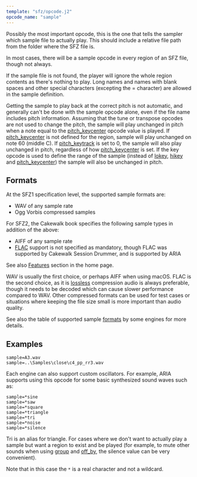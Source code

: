 ```yaml
---
template: "sfz/opcode.j2"
opcode_name: "sample"
---
```

Possibly the most important opcode, this is the one that tells the sampler which
sample file to actually play. This should include a relative file path from the
folder where the SFZ file is.

In most cases, there will be a sample opcode in every region of an SFZ file,
though not always.

If the sample file is not found, the player will ignore the whole region
contents as there's nothing to play. Long names and names with blank spaces and
other special characters (excepting the = character) are allowed in the sample
definition.

Getting the sample to play back at the correct pitch is not automatic, and
generally can't be done with the sample opcode alone, even if the file name
includes pitch information. Assuming that the tune or transpose opcodes are not
used to change the pitch, the sample will play unchanged in pitch when a note
equal to the [pitch_keycenter] opcode value is played.
If [pitch_keycenter] is not defined for the region, sample will
play unchanged on note 60 (middle C). If [pitch_keytrack]
is set to 0, the sample will also play unchanged in pitch,
regardless of how [pitch_keycenter] is set.
If the key opcode is used to define the range of the sample (instead of [lokey],
[hikey] and [pitch_keycenter]) the sample will also be unchanged in pitch.

## Formats

At the SFZ1 specification level, the supported sample formats are:
+ WAV of any sample rate
+ Ogg Vorbis compressed samples

For SFZ2, the Cakewalk book specifies the following sample types in addition of
the above:
+ AIFF of any sample rate
+ [FLAC] support is not specified as mandatory, though FLAC was supported by
  Cakewalk Session Drummer, and is supported by ARIA

See also [Features] section in the home page.

WAV is usually the first choice, or perhaps AIFF when using macOS.
FLAC is the second choice, as it is [lossless] compression audio is always preferable,
though it needs to be decoded which can cause slower performance compared to WAV.
Other compressed formats can be used for test cases or situations where keeping
the file size small is more important than audio quality.

See also the table of supported sample [formats] by some engines for more details.

## Examples

```sfz
sample=A3.wav
sample=..\Samples\close\c4_pp_rr3.wav
```

Each engine can also support custom oscillators. For example, ARIA supports
using this opcode for some basic synthesized sound waves such as:

```sfz
sample=*sine
sample=*saw
sample=*square
sample=*triangle
sample=*tri
sample=*noise
sample=*silence
```

Tri is an alias for triangle. For cases where we don't want to actually play
a sample but want a region to exist and be played
(for example, to mute other sounds when using [group] and
[off_by], the silence value can be very convenient).

Note that in this case the `*` is a real character and not a wildcard.


[group]:           group.md
[hikey]:           hikey.md
[lokey]:           lokey.md
[off_by]:          off_by.md
[pitch_keycenter]: pitch_keycenter.md
[pitch_keytrack]:  pitch_keytrack.md
[formats]:         ../software/engines.md
[Features]:        #features
[FLAC]:            https://en.wikipedia.org/wiki/FLAC
[lossless]:        https://en.wikipedia.org/wiki/Lossless_compression
